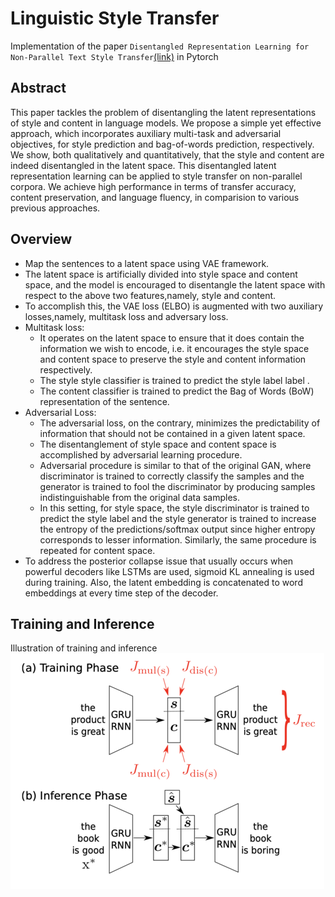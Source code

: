 # Linguistic Style Transfer 
Implementation of the paper `Disentangled Representation Learning for Non-Parallel Text Style Transfer`[(link)](https://www.aclweb.org/anthology/P19-1041.pdf) in Pytorch

## Abstract
  This paper tackles the problem of disentangling the latent representations of style and content in language models.
  We propose a simple yet effective approach, which incorporates auxiliary multi-task and adversarial objectives, for 
  style prediction and bag-of-words prediction, respectively. We show, both qualitatively and quantitatively, that the 
  style and content are indeed disentangled in the latent space. This disentangled latent representation learning can be                  applied to style transfer on non-parallel corpora. We achieve high performance in terms of transfer accuracy, content     preservation, and language fluency, in comparision to various previous approaches.

## Overview
 * Map the sentences to a latent space using VAE framework.
 * The latent space is artificially divided into style space and content space, and the model is encouraged to disentangle
    the latent space with respect to the above two features,namely, style and content.
 * To accomplish this, the VAE loss (ELBO) is augmented with two auxiliary losses,namely, multitask loss and adversary loss.
 * Multitask loss:
    * It operates on the latent space to ensure that it does contain the information we wish to encode,    i.e. it encourages    the style space and content space to preserve the style and content information respectively.
    * The style style classifier is trained to predict the style label label .
    * The content classifier is trained to predict the Bag of Words (BoW) representation of the sentence.
  * Adversarial Loss:
    * The adversarial loss, on the contrary, minimizes the predictability of information that should not be contained
      in a given latent space.
    * The disentanglement of style space and content space is accomplished by adversarial learning procedure.
    * Adversarial procedure is similar to that of the original GAN, where discriminator is trained to correctly classify 
      the samples and the generator is trained to fool the discriminator by producing samples indistinguishable from 
      the original data samples.
    * In this setting, for style space, the style discriminator is trained to predict the style label and the style generator
      is trained to increase the entropy of the predictions/softmax output since higher entropy corresponds to lesser
      information. Similarly, the same procedure is repeated for content space.
   * To address the posterior collapse issue that usually occurs when powerful decoders like LSTMs are used, sigmoid KL 
     annealing is used during training. Also, the latent embedding is concatenated to word embeddings at every time step of
     the decoder.
     
 ## Training and Inference
  Illustration of training and inference
  ![training_and_inference](images/resized_training_inference.png)
